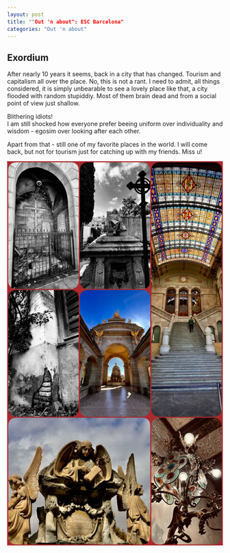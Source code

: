 ```yaml
---
layout: post
title: ""Out 'n about": ESC Barcelona"
categories: "Out 'n about"
---
```


## Exordium

After nearly 10 years it seems, back in a city that has changed. Tourism and capitalism all over the place. No, this is not a rant. I need to admit, all things considered, it is simply unbearable to see a lovely place like that, a city flooded with random stupiddiy. Most of them brain dead and from a social point of view just shallow.

Blithering idiots!  
I am still shocked how everyone prefer beeing uniform over individuality and wisdom - egosim over looking after each other.

Apart from that - still one of my favorite places in the world. I will come back, but not for tourism just for catching up with my friends. Miss u!

![Barcelona Impressions](/assets/pix/Barcelona_2K23.JPG)